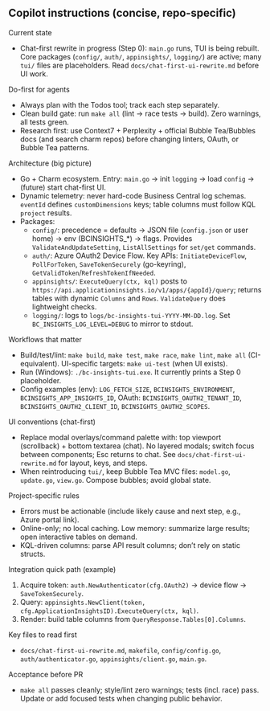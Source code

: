 ## Copilot instructions (concise, repo-specific)

Current state
- Chat-first rewrite in progress (Step 0): `main.go` runs, TUI is being rebuilt. Core packages (`config/`, `auth/`, `appinsights/`, `logging/`) are active; many `tui/` files are placeholders. Read `docs/chat-first-ui-rewrite.md` before UI work.

Do-first for agents
- Always plan with the Todos tool; track each step separately.
- Clean build gate: run `make all` (lint → race tests → build). Zero warnings, all tests green.
- Research first: use Context7 + Perplexity + official Bubble Tea/Bubbles docs (and search charm repos) before changing linters, OAuth, or Bubble Tea patterns.

Architecture (big picture)
- Go + Charm ecosystem. Entry: `main.go` → init `logging` → load `config` → (future) start chat-first UI.
- Dynamic telemetry: never hard-code Business Central log schemas. `eventId` defines `customDimensions` keys; table columns must follow KQL `project` results.
- Packages:
  - `config/`: precedence = defaults → JSON file (`config.json` or user home) → env (BCINSIGHTS_*) → flags. Provides `ValidateAndUpdateSetting`, `ListAllSettings` for `set/get` commands.
  - `auth/`: Azure OAuth2 Device Flow. Key APIs: `InitiateDeviceFlow`, `PollForToken`, `SaveTokenSecurely` (go-keyring), `GetValidToken`/`RefreshTokenIfNeeded`.
  - `appinsights/`: `ExecuteQuery(ctx, kql)` posts to `https://api.applicationinsights.io/v1/apps/{appId}/query`; returns tables with dynamic `Columns` and `Rows`. `ValidateQuery` does lightweight checks.
  - `logging/`: logs to `logs/bc-insights-tui-YYYY-MM-DD.log`. Set `BC_INSIGHTS_LOG_LEVEL=DEBUG` to mirror to stdout.

Workflows that matter
- Build/test/lint: `make build`, `make test`, `make race`, `make lint`, `make all` (CI-equivalent). UI-specific targets: `make ui-test` (when UI exists).
- Run (Windows): `./bc-insights-tui.exe`. It currently prints a Step 0 placeholder.
- Config examples (env): `LOG_FETCH_SIZE`, `BCINSIGHTS_ENVIRONMENT`, `BCINSIGHTS_APP_INSIGHTS_ID`, OAuth: `BCINSIGHTS_OAUTH2_TENANT_ID`, `BCINSIGHTS_OAUTH2_CLIENT_ID`, `BCINSIGHTS_OAUTH2_SCOPES`.

UI conventions (chat-first)
- Replace modal overlays/command palette with: top viewport (scrollback) + bottom textarea (chat). No layered modals; switch focus between components; Esc returns to chat. See `docs/chat-first-ui-rewrite.md` for layout, keys, and steps.
- When reintroducing `tui/`, keep Bubble Tea MVC files: `model.go`, `update.go`, `view.go`. Compose bubbles; avoid global state.

Project-specific rules
- Errors must be actionable (include likely cause and next step, e.g., Azure portal link).
- Online-only; no local caching. Low memory: summarize large results; open interactive tables on demand.
- KQL-driven columns: parse API result columns; don’t rely on static structs.

Integration quick path (example)
1) Acquire token: `auth.NewAuthenticator(cfg.OAuth2)` → device flow → `SaveTokenSecurely`.
2) Query: `appinsights.NewClient(token, cfg.ApplicationInsightsID).ExecuteQuery(ctx, kql)`.
3) Render: build table columns from `QueryResponse.Tables[0].Columns`.

Key files to read first
- `docs/chat-first-ui-rewrite.md`, `makefile`, `config/config.go`, `auth/authenticator.go`, `appinsights/client.go`, `main.go`.

Acceptance before PR
- `make all` passes cleanly; style/lint zero warnings; tests (incl. race) pass. Update or add focused tests when changing public behavior.
